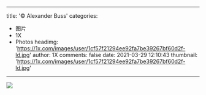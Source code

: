 
---
title: '© Alexander Buss'
categories: 
 - 图片
 - 1X
 - Photos
headimg: 'https://1x.com/images/user/1cf57f21294ee92fa7be39267bf60d2f-ld.jpg'
author: 1X
comments: false
date: 2021-03-29 12:10:43
thumbnail: 'https://1x.com/images/user/1cf57f21294ee92fa7be39267bf60d2f-ld.jpg'
---

<div>   
<img src="https://1x.com/images/user/1cf57f21294ee92fa7be39267bf60d2f-ld.jpg" referrerpolicy="no-referrer">  
</div>
            